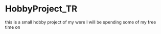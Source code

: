# HobbyProject_TR
this is a small hobby project of my were I will be spending some of my free time on

